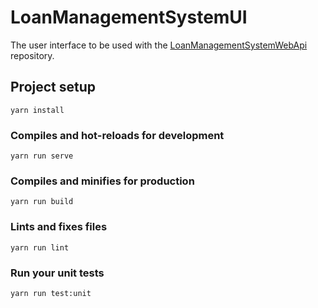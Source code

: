 # LoanManagementSystemUI

The user interface to be used with the [LoanManagementSystemWebApi](https://github.com/llluper/LoanManagementSystemWebApi) repository.
## Project setup
```
yarn install
```

### Compiles and hot-reloads for development
```
yarn run serve
```

### Compiles and minifies for production
```
yarn run build
```

### Lints and fixes files
```
yarn run lint
```

### Run your unit tests
```
yarn run test:unit
```
